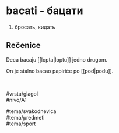 # bacati - бацати

1. бросать, кидать

## Rečenice

Deca bacaju [[lopta|loptu]] jedno drugom.  

On je stalno bacao papiriće po [[pod|podu]].  

<br>

#vrsta/glagol  
#nivo/A1  

#tema/svakodnevica  
#tema/predmeti  
#tema/sport  
